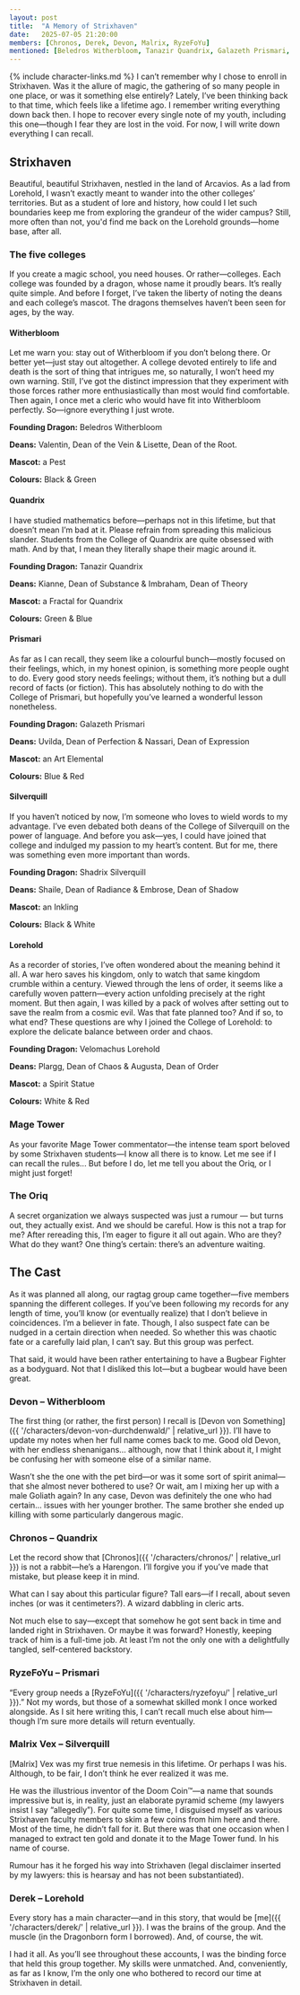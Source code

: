 ```yaml
---
layout: post
title:  "A Memory of Strixhaven"
date:   2025-07-05 21:20:00
members: [Chronos, Derek, Devon, Malrix, RyzeFoYu]
mentioned: [Beledros Witherbloom, Tanazir Quandrix, Galazeth Prismari, Shadrix Silverquill, Velomachus Lorehold, Valentin, Lisette, Kianne, Imbraham, Uvilda, Nassari, Shaile, Embrose, Plargg, Augusta]
---
```

{% include character-links.md %}
I can’t remember why I chose to enroll in Strixhaven. Was it the allure of magic, the gathering of so many people in one place, or was it something else entirely? Lately, I’ve been thinking back to that time, which feels like a lifetime ago. I remember writing everything down back then. I hope to recover every single note of my youth, including this one—though I fear they are lost in the void. For now, I will write down everything I can recall.

## Strixhaven

Beautiful, beautiful Strixhaven, nestled in the land of Arcavios. As a lad from Lorehold, I wasn’t exactly meant to wander into the other colleges’ territories. But as a student of lore and history, how could I let such boundaries keep me from exploring the grandeur of the wider campus? Still, more often than not, you'd find me back on the Lorehold grounds—home base, after all.

### The five colleges
If you create a magic school, you need houses. Or rather—colleges. Each college was founded by a dragon, whose name it proudly bears. It’s really quite simple. And before I forget, I’ve taken the liberty of noting the deans and each college’s mascot. The dragons themselves haven’t been seen for ages, by the way.

#### Witherbloom
Let me warn you: stay out of Witherbloom if you don’t belong there. Or better yet—just stay out altogether. A college devoted entirely to life and death is the sort of thing that intrigues me, so naturally, I won’t heed my own warning. Still, I’ve got the distinct impression that they experiment with those forces rather more enthusiastically than most would find comfortable. Then again, I once met a cleric who would have fit into Witherbloom perfectly. So—ignore everything I just wrote.

**Founding Dragon:** Beledros Witherbloom

**Deans:** Valentin, Dean of the Vein & Lisette, Dean of the Root.

**Mascot:** a Pest

**Colours:** Black & Green

#### Quandrix

I have studied mathematics before—perhaps not in this lifetime, but that doesn’t mean I’m bad at it. Please refrain from spreading this malicious slander. Students from the College of Quandrix are quite obsessed with math. And by that, I mean they literally shape their magic around it.

**Founding Dragon:** Tanazir Quandrix

**Deans:** Kianne, Dean of Substance & Imbraham, Dean of Theory

**Mascot:** a Fractal for Quandrix

**Colours:** Green & Blue

#### Prismari

As far as I can recall, they seem like a colourful bunch—mostly focused on their feelings, which, in my honest opinion, is something more people ought to do. Every good story needs feelings; without them, it’s nothing but a dull record of facts (or fiction). This has absolutely nothing to do with the College of Prismari, but hopefully you’ve learned a wonderful lesson nonetheless.

**Founding Dragon:** Galazeth Prismari

**Deans:** Uvilda, Dean of Perfection & Nassari, Dean of Expression

**Mascot:** an Art Elemental

**Colours:** Blue & Red

#### Silverquill
If you haven’t noticed by now, I’m someone who loves to wield words to my advantage. I’ve even debated both deans of the College of Silverquill on the power of language. And before you ask—yes, I could have joined that college and indulged my passion to my heart’s content. But for me, there was something even more important than words.

**Founding Dragon:** Shadrix Silverquill

**Deans:** Shaile, Dean of Radiance & Embrose, Dean of Shadow

**Mascot:** an Inkling

**Colours:** Black & White

#### Lorehold
As a recorder of stories, I’ve often wondered about the meaning behind it all. A war hero saves his kingdom, only to watch that same kingdom crumble within a century. Viewed through the lens of order, it seems like a carefully woven pattern—every action unfolding precisely at the right moment. But then again, I was killed by a pack of wolves after setting out to save the realm from a cosmic evil. Was that fate planned too? And if so, to what end? These questions are why I joined the College of Lorehold: to explore the delicate balance between order and chaos.

**Founding Dragon:** Velomachus Lorehold

**Deans:** Plargg, Dean of Chaos & Augusta, Dean of Order

**Mascot:** a Spirit Statue

**Colours:** White & Red

### Mage Tower
As your favorite Mage Tower commentator—the intense team sport beloved by some Strixhaven students—I know all there is to know. Let me see if I can recall the rules... But before I do, let me tell you about the Oriq, or I might just forget!

### The Oriq
A secret organization we always suspected was just a rumour — but turns out, they actually exist. And we should be careful. How is this not a trap for me? After rereading this, I’m eager to figure it all out again. Who are they? What do they want? One thing’s certain: there’s an adventure waiting.

## The Cast

As it was planned all along, our ragtag group came together—five members spanning the different colleges. If you’ve been following my records for any length of time, you’ll know (or eventually realize) that I don’t believe in coincidences. I’m a believer in fate. Though, I also suspect fate can be nudged in a certain direction when needed. So whether this was chaotic fate or a carefully laid plan, I can’t say. But this group was perfect.

That said, it would have been rather entertaining to have a Bugbear Fighter as a bodyguard. Not that I disliked this lot—but a bugbear would have been great.

### Devon – Witherbloom
The first thing (or rather, the first person) I recall is [Devon von Something]({{ '/characters/devon-von-durchdenwald/' | relative_url }}). I’ll have to update my notes when her full name comes back to me. Good old Devon, with her endless shenanigans… although, now that I think about it, I might be confusing her with someone else of a similar name.

Wasn’t she the one with the pet bird—or was it some sort of spirit animal—that she almost never bothered to use? Or wait, am I mixing her up with a male Goliath again? In any case, Devon was definitely the one who had certain… issues with her younger brother. The same brother she ended up killing with some particularly dangerous magic.

### Chronos – Quandrix
Let the record show that [Chronos]({{ '/characters/chronos/' | relative_url }}) is not a rabbit—he’s a Harengon. I’ll forgive you if you’ve made that mistake, but please keep it in mind.

What can I say about this particular figure? Tall ears—if I recall, about seven inches (or was it centimeters?). A wizard dabbling in cleric arts. 

Not much else to say—except that somehow he got sent back in time and landed right in Strixhaven. Or maybe it was forward? Honestly, keeping track of him is a full-time job. At least I’m not the only one with a delightfully tangled, self-centered backstory.

### RyzeFoYu – Prismari
“Every group needs a [RyzeFoYu]({{ '/characters/ryzefoyu/' | relative_url }}).” Not my words, but those of a somewhat skilled monk I once worked alongside. As I sit here writing this, I can’t recall much else about him—though I’m sure more details will return eventually.

### Malrix Vex – Silverquill
[Malrix] Vex was my first true nemesis in this lifetime. Or perhaps I was his. Although, to be fair, I don’t think he ever realized it was me.

He was the illustrious inventor of the Doom Coin™—a name that sounds impressive but is, in reality, just an elaborate pyramid scheme (my lawyers insist I say “allegedly”). For quite some time, I disguised myself as various Strixhaven faculty members to skim a few coins from him here and there. Most of the time, he didn’t fall for it. But there was that one occasion when I managed to extract ten gold and donate it to the Mage Tower fund. In his name of course.

Rumour has it he forged his way into Strixhaven (legal disclaimer inserted by my lawyers: this is hearsay and has not been substantiated).

### Derek – Lorehold
Every story has a main character—and in this story, that would be [me]({{ '/characters/derek/' | relative_url }}). I was the brains of the group. And the muscle (in the Dragonborn form I borrowed). And, of course, the wit.

I had it all. As you’ll see throughout these accounts, I was the binding force that held this group together. My skills were unmatched. And, conveniently, as far as I know, I’m the only one who bothered to record our time at Strixhaven in detail.
